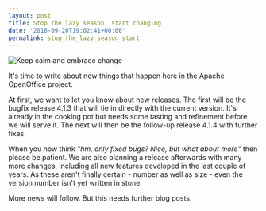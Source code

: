 ```yaml
---
layout: post
title: Stop the lazy season, start changing
date: '2016-09-20T19:02:41+00:00'
permalink: stop_the_lazy_season_start
---
```

<p> </p> 
  <p><img alt="Keep calm and embrace change" src="https://blogs.apache.org/OOo/mediaresource/2fcc9c46-f834-44d6-8873-a64fbf6b203b" /> </p> 
  <p>It's time to write about new things that happen here in the Apache OpenOffice project.</p> 
  <p>At first, we want to let you know about new releases. The first will be the bugfix release 4.1.3 that will tie in directly with the current version. It's already in the cooking pot but needs some tasting and refinement before we will serve it. The next will then be the follow-up release 4.1.4 with further fixes.</p> 
  <p>When you now think <i>&quot;hm, only fixed bugs? Nice, but what about more&quot;</i> then please be patient. We are also planning a release afterwards with many more changes, including all new features developed in the last couple of years. As these aren't finally certain - number as well as size - even the version number isn't yet written in stone.</p> 
  <p>More news will follow. But this needs further blog posts.
</p>

